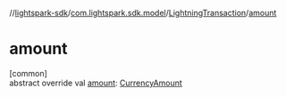 //[lightspark-sdk](../../../index.md)/[com.lightspark.sdk.model](../index.md)/[LightningTransaction](index.md)/[amount](amount.md)

# amount

[common]\
abstract override val [amount](amount.md): [CurrencyAmount](../-currency-amount/index.md)
